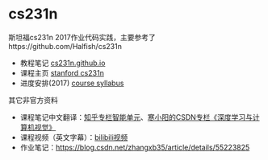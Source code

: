# cs231n
斯坦福cs231n 2017作业代码实践，主要参考了https://github.com/Halfish/cs231n

- 教程笔记 [cs231n.github.io](http://cs231n.github.io/)
- 课程主页 [stanford cs231n](http://cs231n.stanford.edu/index.html)
- 进度安排(2017) [course syllabus](http://cs231n.stanford.edu/2017/syllabus)

其它非官方资料
- 课程笔记中文翻译：[知乎专栏智能单元](https://zhuanlan.zhihu.com/p/21930884)、[寒小阳的CSDN专栏《深度学习与计算机视觉》](https://blog.csdn.net/column/details/dl-computer-vision.html)
- 课程视频（英文字幕）：[bilibili视频](https://www.bilibili.com/video/av13260183/?p=2)
- 作业笔记：https://blog.csdn.net/zhangxb35/article/details/55223825
